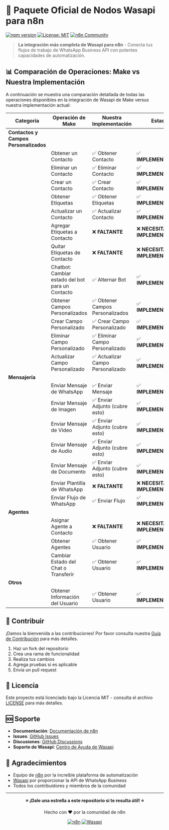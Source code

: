 # 🚀 Paquete Oficial de Nodos Wasapi para n8n

[![npm version](https://badge.fury.io/js/n8n-nodes-wasapi.svg)](https://badge.fury.io/js/n8n-nodes-wasapi)
[![License: MIT](https://img.shields.io/badge/License-MIT-yellow.svg)](https://opensource.org/licenses/MIT)
[![n8n Community](https://img.shields.io/badge/n8n-Community%20Node-brightgreen)](https://n8n.io)

> **La integración más completa de Wasapi para n8n** - Conecta tus flujos de trabajo de WhatsApp Business API con potentes capacidades de automatización.

## 📊 Comparación de Operaciones: Make vs Nuestra Implementación

A continuación se muestra una comparación detallada de todas las operaciones disponibles en la integración de Wasapi de Make versus nuestra implementación actual:

| **Categoría** | **Operación de Make** | **Nuestra Implementación** | **Estado** |
|--------------|-------------------|-------------------------|------------|
| **Contactos y Campos Personalizados** | | | |
| | Obtener un Contacto | ✅ Obtener Contacto | ✅ **IMPLEMENTADO** |
| | Eliminar un Contacto | ✅ Eliminar Contacto | ✅ **IMPLEMENTADO** |
| | Crear un Contacto | ✅ Crear Contacto | ✅ **IMPLEMENTADO** |
| | Obtener Etiquetas | ✅ Obtener Etiquetas | ✅ **IMPLEMENTADO** |
| | Actualizar un Contacto | ✅ Actualizar Contacto | ✅ **IMPLEMENTADO** |
| | Agregar Etiquetas a Contacto | ❌ **FALTANTE** | ❌ **NECESITA IMPLEMENTACIÓN** |
| | Quitar Etiquetas de Contacto | ❌ **FALTANTE** | ❌ **NECESITA IMPLEMENTACIÓN** |
| | Chatbot: Cambiar estado del bot para un Contacto | ✅ Alternar Bot | ✅ **IMPLEMENTADO** |
| | Obtener Campos Personalizados | ✅ Obtener Campos Personalizados | ✅ **IMPLEMENTADO** |
| | Crear Campo Personalizado | ✅ Crear Campo Personalizado | ✅ **IMPLEMENTADO** |
| | Eliminar Campo Personalizado | ✅ Eliminar Campo Personalizado | ✅ **IMPLEMENTADO** |
| | Actualizar Campo Personalizado | ✅ Actualizar Campo Personalizado | ✅ **IMPLEMENTADO** |
| **Mensajería** | | | |
| | Enviar Mensaje de WhatsApp | ✅ Enviar Mensaje | ✅ **IMPLEMENTADO** |
| | Enviar Mensaje de Imagen | ✅ Enviar Adjunto (cubre esto) | ✅ **IMPLEMENTADO** |
| | Enviar Mensaje de Video | ✅ Enviar Adjunto (cubre esto) | ✅ **IMPLEMENTADO** |
| | Enviar Mensaje de Audio | ✅ Enviar Adjunto (cubre esto) | ✅ **IMPLEMENTADO** |
| | Enviar Mensaje de Documento | ✅ Enviar Adjunto (cubre esto) | ✅ **IMPLEMENTADO** |
| | Enviar Plantilla de WhatsApp | ❌ **FALTANTE** | ❌ **NECESITA IMPLEMENTACIÓN** |
| | Enviar Flujo de WhatsApp | ✅ Enviar Flujo| ✅  **IMPLEMENTADO** |
| **Agentes** | | | |
| | Asignar Agente a Contacto | ❌ **FALTANTE** | ❌ **NECESITA IMPLEMENTACIÓN** |
| | Obtener Agentes |  ✅ Obtener Usuario | ✅ **IMPLEMENTADO** |
| | Cambiar Estado del Chat o Transferir |  ✅ Obtener Usuario | ✅ **IMPLEMENTADO** |
| **Otros** | | | |
| | Obtener Información del Usuario | ✅ Obtener Usuario | ✅ **IMPLEMENTADO** |

## 🤝 Contribuir

¡Damos la bienvenida a las contribuciones! Por favor consulta nuestra [Guía de Contribución](CONTRIBUTING.md) para más detalles.

1. Haz un fork del repositorio
2. Crea una rama de funcionalidad
3. Realiza tus cambios
4. Agrega pruebas si es aplicable
5. Envía un pull request

## 📄 Licencia

Este proyecto está licenciado bajo la Licencia MIT - consulta el archivo [LICENSE](LICENSE) para más detalles.

## 🆘 Soporte

- **Documentación**: [Documentación de n8n](https://docs.n8n.io/)
- **Issues**: [GitHub Issues](https://github.com/Vinix-Code-Dev/n8n-nodes-wasapi/issues)
- **Discusiones**: [GitHub Discussions](https://github.com/Vinix-Code-Dev/n8n-nodes-wasapi/discussions)
- **Soporte de Wasapi**: [Centro de Ayuda de Wasapi](https://help.wasapi.com/)

## 🙏 Agradecimientos

- Equipo de [n8n](https://n8n.io/) por la increíble plataforma de automatización
- [Wasapi](https://wasapi.com) por proporcionar la API de WhatsApp Business
- Todos los contribuidores y miembros de la comunidad

---

<div align="center">

**⭐ ¡Dale una estrella a este repositorio si te resulta útil! ⭐**

Hecho con ❤️ por la comunidad de n8n

[![n8n](https://img.shields.io/badge/n8n-Community%20Node-brightgreen)](https://n8n.io)
[![Wasapi](https://img.shields.io/badge/Wasapi-API%20Integration-blue)](https://wasapi.com)

</div>
